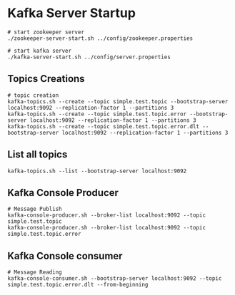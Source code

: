 # Kafka Server Startup
```shell
# start zookeeper server
./zookeeper-server-start.sh ../config/zookeeper.properties
```

```shell
# start kafka server
./kafka-server-start.sh ../config/server.properties
```

## Topics Creations
```shell
# topic creation
kafka-topics.sh --create --topic simple.test.topic --bootstrap-server localhost:9092 --replication-factor 1 --partitions 3
kafka-topics.sh --create --topic simple.test.topic.error --bootstrap-server localhost:9092 --replication-factor 1 --partitions 3
kafka-topics.sh --create --topic simple.test.topic.error.dlt --bootstrap-server localhost:9092 --replication-factor 1 --partitions 3
```
## List all topics
```shell
kafka-topics.sh --list --bootstrap-server localhost:9092
```

## Kafka Console Producer
```shell
# Message Publish
kafka-console-producer.sh --broker-list localhost:9092 --topic simple.test.topic
kafka-console-producer.sh --broker-list localhost:9092 --topic simple.test.topic.error
```

## Kafka Console consumer
```shell
# Message Reading
kafka-console-consumer.sh --bootstrap-server localhost:9092 --topic simple.test.topic.error.dlt --from-beginning
```